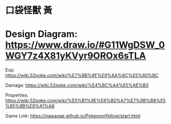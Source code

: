 口袋怪獸 黃
===
Design Diagram:
https://www.draw.io/#G11WgDSW_0WGY7z4X81yKVyr9OROx6sTLA
===
Exp:
https://wiki.52poke.com/wiki/%E7%BB%8F%E9%AA%8C%E5%80%BC

Damage:
https://wiki.52poke.com/wiki/%E4%BC%A4%E5%AE%B3

Properties:
https://wiki.52poke.com/wiki/%E5%B1%9E%E6%80%A7%E7%9B%B8%E5%85%8B%E8%A1%A8

Game Link:
https://nawanae.github.io/PokemonYellow/start.html
